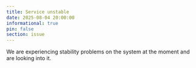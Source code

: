 ```yaml
---
title: Service unstable 
date: 2025-08-04 20:00:00
informational: true
pin: false
section: issue
---
```


We are experiencing stability problems on the system at the moment and are looking into it.